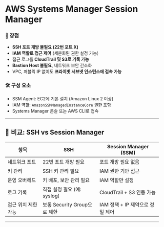 # AWS Systems Manager Session Manager

### 🔐 장점
- **SSH 포트 개방 불필요 (22번 포트 X)**
- **IAM 역할로 접근 제어** (세분화된 권한 설정 가능)
- 접근 로그를 **CloudTrail 및 S3로 기록 가능**
- **Bastion Host 불필요**, 네트워크 보안 간소화
- VPC, 퍼블릭 IP 없이도 **프라이빗 서브넷 인스턴스에 접속 가능**

### 🛠️ 구성 요소
- SSM Agent: EC2에 기본 설치 (Amazon Linux 2 이상)
- IAM 역할: `AmazonSSMManagedInstanceCore` 권한 포함
- Systems Manager 콘솔 또는 AWS CLI로 접속

---

## 🧱 비교: SSH vs Session Manager

| 항목                  | SSH                             | Session Manager (SSM)             |
|-----------------------|----------------------------------|-----------------------------------|
| 네트워크 포트         | 22번 포트 개방 필요             | 포트 개방 필요 없음               |
| 키 관리               | SSH 키 관리 필요                | IAM 권한 기반 접근                |
| 운영 오버헤드         | 키 배포, 보안 관리 필요         | IAM 역할만 설정                   |
| 로그 기록             | 직접 설정 필요 (예: syslog)     | CloudTrail + S3 연동 가능         |
| 접근 위치 제한 가능   | 보통 Security Group으로 제한     | IAM 정책 + IP 제약으로 정밀 제어  |

---